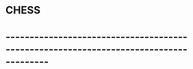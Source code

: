 # CHESS #
# ------------------------------------------------------------------------------------- #
